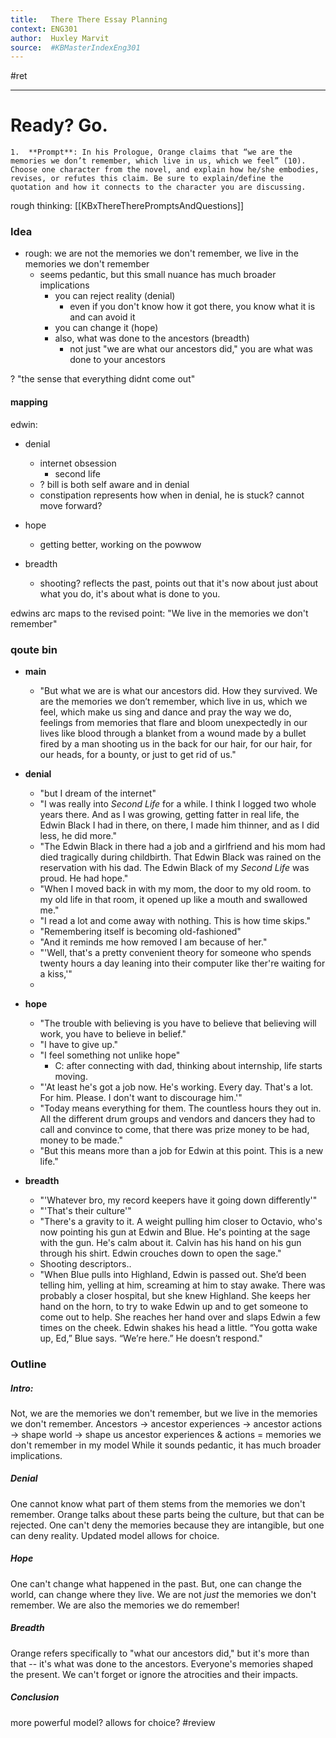 ```yaml
---
title:   There There Essay Planning
context: ENG301
author:  Huxley Marvit
source:  #KBMasterIndexEng301
---
```


#ret 

---


# Ready? Go.

```ad-abstract
1.	**Prompt**: In his Prologue, Orange claims that “we are the memories we don’t remember, which live in us, which we feel” (10). Choose one character from the novel, and explain how he/she embodies, revises, or refutes this claim. Be sure to explain/define the quotation and how it connects to the character you are discussing.
```

rough thinking: [[KBxThereTherePromptsAndQuestions]]

### Idea

- rough: we are not the memories we don't remember, we live in the memories we don't remember 
	- seems pedantic, but this small nuance has much broader implications
		- you can reject reality (denial)
			- even if you don't know how it got there, you know what it is and can avoid it
		- you can change it (hope)
		- also, what was done to the ancestors (breadth)
			- not just "we are what our ancestors did," you are what was done to your ancestors

? "the sense that everything didnt come out"

#### mapping
edwin:
- denial
	- internet obsession
		- second life
	- ? bill is both self aware and in denial
	- constipation represents how when in denial, he is stuck? cannot move forward?
		
- hope
	- getting better, working on the powwow
	
- breadth
	- shooting? reflects the past, points out that it's now about just about what you do, it's about what is done to you.

edwins arc maps to the revised point: "We live in the memories we don't remember"





### qoute bin 
- **main**
	- "But what we are is what our ancestors did. How they survived. We are the memories we don’t remember, which live in us, which we feel, which make us sing and dance and pray the way we do, feelings from memories that flare and bloom unexpectedly in our lives like blood through a blanket from a wound made by a bullet fired by a man shooting us in the back for our hair, for our hair, for our heads, for a bounty, or just to get rid of us."
	
- **denial**
	- "but I dream of the internet"
	- "I was really into *Second Life* for a while. I think I logged two whole years there. And as I was growing, getting fatter in real life, the Edwin Black I had in there, on there, I made him thinner, and as I did less, he did more."
	- "The Edwin Black in there had a job and a girlfriend and his mom had died tragically during childbirth. That Edwin Black was rained on the reservation with his dad. The Edwin Black of my *Second Life* was proud. He had hope."
	- "When I moved back in with my mom, the door to my old room. to my old life in that room, it opened up like a mouth and swallowed me."
	- "I read a lot and come away with nothing. This is how time skips."
	- "Remembering itself is becoming old-fashioned"
	- "And it reminds me how removed I am because of her."
	- "'Well, that's a pretty convenient theory for someone who spends twenty hours a day leaning into their computer like ther're waiting for a kiss,'"
	- 
	
- **hope**
	- "The trouble with believing is you have to believe that believing will work, you have to believe in belief."
	- "I have to give up."
	- "I feel something not unlike hope"
		- C: after connecting with dad, thinking about internship, life starts moving.
	- "'At least he's got a job now. He's working. Every day. That's a lot. For him. Please. I don't want to discourage him.'"
	- "Today means everything for them. The countless hours they out in. All the different drum groups and vendors and dancers they had to call and convince to come, that there was prize money to be had, money to be made."
	- "But this means more than a job for Edwin at this point. This is a new life."
	
- **breadth**
	- "'Whatever bro, my record keepers have it going down differently'"
	- "'That's their culture'"
	- "There's a gravity to it. A weight pulling him closer to Octavio, who's now pointing his gun at Edwin and Blue. He's pointing at the sage with the gun. He's calm about it. Calvin has his hand on his gun through his shirt. Edwin crouches down to open the sage."
	- Shooting descriptors..
	- "When Blue pulls into Highland, Edwin is passed out. She’d been telling him, yelling at him, screaming at him to stay awake. There was probably a closer hospital, but she knew Highland. She keeps her hand on the horn, to try to wake Edwin up and to get someone to come out to help. She reaches her hand over and slaps Edwin a few times on the cheek. Edwin shakes his head a little. “You gotta wake up, Ed,” Blue says. “We’re here.” He doesn’t respond."


### Outline

##### Intro: 
Not, we are the memories we don't remember, but we live in the memories we don't remember.
Ancestors -> ancestor experiences -> ancestor actions -> shape world -> shape us
ancestor experiences & actions = memories we don't remember in my model
While it sounds pedantic, it has much broader implications.

##### Denial
One cannot know what part of them stems from the memories we don't remember. Orange talks about these parts being the culture, but that can be rejected. One can't deny the memories because they are intangible, but one can deny reality. Updated model allows for choice.

##### Hope
One can't change what happened in the past. But, one can change the world, can change where they live. We are not *just* the memories we don't remember. We are also the memories we do remember!

##### Breadth
Orange refers specifically to "what our ancestors did," but it's more than that -- it's what was done to the ancestors. Everyone's memories shaped the present. We can't forget or ignore the atrocities and their impacts.


##### Conclusion
more powerful model? allows for choice? #review










